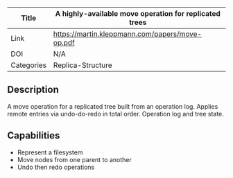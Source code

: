 Title | A highly-available move operation for replicated trees |
---|---|
Link | https://martin.kleppmann.com/papers/move-op.pdf |
DOI | N/A |
Categories | Replica-Structure |

## Description

A move operation for a replicated tree built from an operation log. Applies remote entries via undo-do-redo in total order. Operation log and tree state.

## Capabilities

- Represent a filesystem
- Move nodes from one parent to another
- Undo then redo operations

